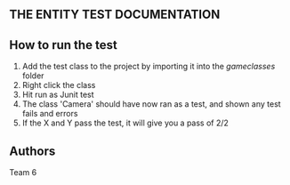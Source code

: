 ﻿## THE ENTITY TEST DOCUMENTATION

## How to run the test

 1. Add the test class to the project by importing it into the *gameclasses* folder
 2. Right click the class
 3. Hit run as Junit test
 4. The class 'Camera' should have now ran as a test, and shown any test fails and errors
 5. If the X and Y pass the test, it will give you a pass of 2/2

## Authors
Team 6

